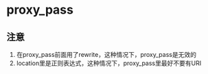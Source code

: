 # proxy_pass



## 注意

1. 在proxy_pass前面用了rewrite，这种情况下，proxy_pass是无效的
2. location里是正则表达式，这种情况下，proxy_pass里最好不要有URI